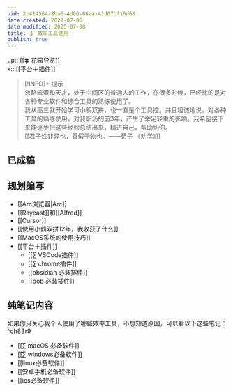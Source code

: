 ```yaml
---
uid: 2b414564-8ba6-4d06-86ea-41d07bf16d68
date created: 2022-07-06
date modified: 2025-07-08
title: 🗜 效率工具使用
publish: true
---
```


up:: [[🍀 花园导览]]  
x:: [[平台＋插件]]

>[!INFO]+ 提示  
> 忽略笨蛋和天才，处于中间区的普通人的工作，在很多时候，已经比的是对各种专业软件和综合工具的熟练使用了。  
> 我从高三就开始学习小鹤双拼，也一直是个工具控。并且坦诚地说，对各种工具的熟练使用，对我职场的前3年，产生了举足轻重的影响。我希望接下来能逐步把这些经验总结出来，精进自己，帮助到你。  
> [[君子性非异也，善假于物也。——荀子 《劝学》]]

## 已成稿

## 规划编写

- [[Arc浏览器|Arc]]
- [[Raycast]]和[[Alfred]]
- [[Cursor]]
- [[使用小鹤双拼12年，我收获了什么]]
- [[MacOS系统的使用技巧]]
- [[平台＋插件]]
	- [[∑ VSCode插件]]
	- [[∑ chrome插件]]
	- [[obsidian 必装插件]]
	- [[bob 必装插件]]

## 纯笔记内容

如果你只关心我个人使用了哪些效率工具，不想知道原因，可以看以下这些笔记： ^ch83r9

- [[∑ macOS 必备软件]]
- [[∑ windows必备软件]]
- [[linux必备软件]]
- [[安卓手机必备软件]]
- [[ios必备软件]]
